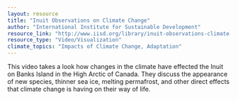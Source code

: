```yaml
---
layout: resource
title: "Inuit Observations on Climate Change"
author: "International Institute for Sustainable Development"
resource_link: "http://www.iisd.org/library/inuit-observations-climate-change-full-length-versio..."
resource_type: "Video/Visualization"
climate_topics: "Impacts of Climate Change, Adaptation"
---
```


This video takes a look how changes in the climate have effected the Inuit on Banks Island in the High Arctic of Canada. They discuss the appearance of new species, thinner sea ice, melting permafrost, and other direct effects that climate change is having on their way of life.